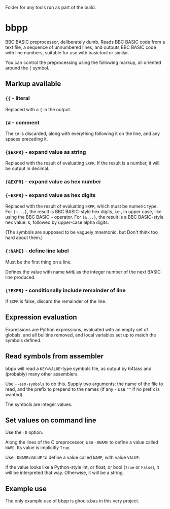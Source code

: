 Folder for any tools run as part of the build.

# bbpp

BBC BASIC preprocessor, deliberately dumb. Reads BBC BASIC code from a
text file, a sequence of unnumbered lines, and outputs BBC BASIC code
with line numbers, suitable for use with basictool or similar.

You can control the preprocessing using the following markup, all
oriented around the `{` symbol.

## Markup available

### `{{` - literal ###

Replaced with a `{` in the output.

### `{#` - comment ###

The `{#` is discarded, along with everything following it on the line,
and any spaces preceding it.

### `{$EXPR}` - expand value as string ###

Replaced with the result of evaluating `EXPR`. If the result is a
number, it will be output in decimal.

### `{&EXPR}` - expand value as hex number ###
### `{~EXPR}` - expand value as hex digits ###

Replaced with the result of evaluating `EXPR`, which must be numeric
type. For `{~...}`, the result is BBC BASIC-style hex digits, i.e., in
upper case, like using the BBC BASIC `~` operator. For `{&...}`, the
result is a BBC BASIC-style hex value: `&`, followed by upper-case
alpha digits.

(The symbols are supposed to be vaguely mnemonic, but Don't think too
hard about them.)

### `{:NAME}` - define line label ###

Must be the first thing on a line.

Defines the value with name `NAME` as the integer number of the next
BASIC line produced.

### `{?EXPR}` - conditionally include remainder of line ###

If `EXPR` is false, discard the remainder of the line.

## Expression evaluation

Expressions are Python expressions, evaluated with an empty set of
globals, and all builtins removed, and local variables set up to match
the symbols defined.

## Read symbols from assembler

bbpp will read a `KEY=VALUE`-type symbols file, as output by 64tass
and (probably) many other assemblers.

Use `--asm-symbols` to do this. Supply two arguments: the name of the
file to read, and the prefix to prepend to the names (if any - use
`""` if no prefix is wanted).

The symbols are integer values.

## Set values on command line

Use the `-D` option.

Along the lines of the C preprocessor, use `-DNAME` to define a value
called `NAME`. Its value is implicitly `True`.

Use `-DNAME=VALUE` to define a value called `NAME`, with value
`VALUE`.

If the value looks like a Python-style int, or float, or bool (`True`
or `False`), it will be interpreted that way. Otherwise, it will be a
string.

## Example use

The only example use of bbpp is ghouls.bas in this very project.
